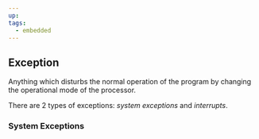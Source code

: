```yaml
---
up: 
tags:
  - embedded
---
```

## Exception

Anything which disturbs the normal operation of the program by changing
the operational mode of the processor.

There are 2 types of exceptions: *system exceptions* and *interrupts*.

### System Exceptions